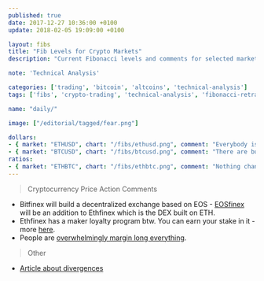 ```yaml
---
published: true
date: 2017-12-27 10:36:00 +0100
update: 2018-02-05 19:09:00 +0100

layout: fibs
title: "Fib Levels for Crypto Markets"
description: "Current Fibonacci levels and comments for selected markets on Bitfinex."

note: 'Technical Analysis'

categories: ['trading', 'bitcoin', 'altcoins', 'technical-analysis']
tags: ['fibs', 'crypto-trading', 'technical-analysis', 'fibonacci-retracement']

name: "daily/"

image: ["/editorial/tagged/fear.png"]

dollars:
- { market: "ETHUSD", chart: "/fibs/ethusd.png", comment: "Everybody is watching that inverted head and shoulders that could be a possible bottom but the truth is if the horizontal range on the ETH top is a distribution, a recovery now should reverse at around 1k USD and head back down." }
- { market: "BTCUSD", chart: "/fibs/btcusd.png", comment: "There are bullish divergences on shorter timeframes but hidden bearish divergence on a 1D chart with RSI. The situation is similar to ETH, at this point in crypto markets there is still the situation where cryptocurrencies move rather together (as stocks)." }
ratios:
- { market: "ETHBTC", chart: "/fibs/ethbtc.png", comment: "Nothing changed here this week, not even with that massive sell volume. Bbands are still tightening." }
---
```



> Cryptocurrency Price Action Comments

* Bitfinex will build a decentralized exchange based on EOS - [EOSfinex](https://medium.com/bitfinex/announcing-eosfinex-69eea273369f) will be an addition to Ethfinex which is the DEX built on ETH.
* Ethfinex has a maker loyalty program btw. You can earn your stake in it - more [here](https://www.ethfinex.com/fees).
* People are [overwhelmingly margin long everything](https://datamish.com).

> Other

* [Article about divergences](/divergences/)
